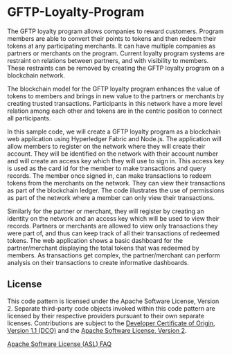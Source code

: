 # GFTP-Loyalty-Program
The GFTP loyalty program allows companies to reward customers. Program members are able to convert their points to tokens and then redeem their tokens at any participating merchants. It can have multiple companies as partners or merchants on the program. Current loyalty program systems are restraint on relations between partners, and with visibility to members. These restraints can be removed by creating the GFTP loyalty program on a blockchain network.

The blockchain model for the GFTP loyalty program enhances the value of tokens to members and brings in new value to the partners or merchants by creating trusted transactions. Participants in this network have a more level relation among each other and tokens are in the centric position to connect all participants.

In this sample code, we will create a GFTP loyalty program as a blockchain web application using Hyperledger Fabric and Node.js. The application will allow members to register on the network where they will create their account. They will be identified on the network with their account number and will create an access key which they will use to sign in. This access key is used as the card id for the member to make transactions and query records. The member once signed in, can make transactions to redeem tokens from the merchants on the network. They can view their transactions as part of the blockchain ledger. The code illustrates the use of permissions as part of the network where a member can only view their transactions.

Similarly for the partner or merchant, they will register by creating an identity on the network and an access key which will be used to view their records. Partners or merchants are allowed to view only transactions they were part of, and thus can keep track of all their transactions of redeemed tokens. The web application shows a basic dashboard for the partner/merchant displaying the total tokens that was redeemed by members. As transactions get complex, the partner/merchant can perform analysis on their transactions to create informative dashboards.


## License
This code pattern is licensed under the Apache Software License, Version 2. Separate third-party code objects invoked within this code pattern are licensed by their respective providers pursuant to their own separate licenses. Contributions are subject to the [Developer Certificate of Origin, Version 1.1 (DCO)](https://developercertificate.org/) and the [Apache Software License, Version 2](https://www.apache.org/licenses/LICENSE-2.0.txt).

[Apache Software License (ASL) FAQ](https://www.apache.org/foundation/license-faq.html#WhatDoesItMEAN)
